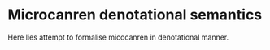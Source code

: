 # Microcanren denotational semantics

Here lies attempt to formalise micocanren in denotational manner.
